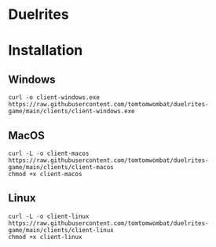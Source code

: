 # Duelrites


# Installation
## Windows
```
curl -o client-windows.exe https://raw.githubusercontent.com/tomtomwombat/duelrites-game/main/clients/client-windows.exe
```
## MacOS
```
curl -L -o client-macos https://raw.githubusercontent.com/tomtomwombat/duelrites-game/main/clients/client-macos
chmod +x client-macos
```
## Linux
```
curl -L -o client-linux https://raw.githubusercontent.com/tomtomwombat/duelrites-game/main/clients/client-linux
chmod +x client-linux
```
